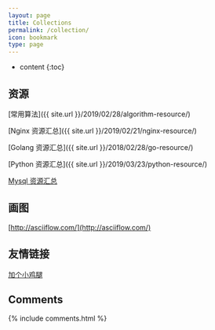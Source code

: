 ```yaml
---
layout: page
title: Collections
permalink: /collection/
icon: bookmark
type: page
---
```


* content
{:toc}

## 资源

[常用算法]({{ site.url }}/2019/02/28/algorithm-resource/)

[Nginx 资源汇总]({{ site.url }}/2019/02/21/nginx-resource/)

[Golang 资源汇总]({{ site.url }}/2018/02/28/go-resource/)

[Python 资源汇总]({{ site.url }}/2019/03/23/python-resource/)

[Mysql 资源汇总]()

## 画图

[http://asciiflow.com/](http://asciiflow.com/)

## 友情链接

[加个小鸡腿](https://www.cnblogs.com/zndxall/)

## Comments

{% include comments.html %}
